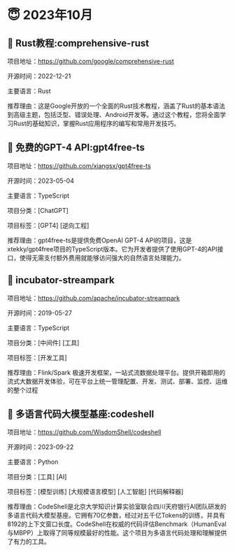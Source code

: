 # 😇 2023年10月

## 🫥 Rust教程:comprehensive-rust
项目地址：https://github.com/google/comprehensive-rust

开源时间：2022-12-21

主要语言：Rust

推荐理由：这是Google开放的一个全面的Rust技术教程，涵盖了Rust的基本语法到高级主题，包括泛型、错误处理、Android开发等。通过这个教程，您将全面学习Rust的基础知识，掌握Rust应用程序的编写和常用开发技巧。

## 🫥 免费的GPT-4 API:gpt4free-ts
项目地址：https://github.com/xiangsx/gpt4free-ts

开源时间：2023-05-04

主要语言：TypeScript

项目分类：[ChatGPT]

项目标签：[GPT4] [逆向工程]

推荐理由：gpt4free-ts是提供免费OpenAI GPT-4 API的项目，这是xtekky/gpt4free项目的TypeScript版本。它为开发者提供了使用GPT-4的API接口，使得无需支付额外费用就能够访问强大的自然语言处理能力。

## 🫥 incubator-streampark

项目地址：https://github.com/apache/incubator-streampark

开源时间：2019-05-27

主要语言：TypeScript

项目分类：[中间件] [工具]

项目标签：[开发工具]

推荐理由：Flink/Spark 极速开发框架，一站式流数据处理平台。提供开箱即用的流式大数据开发体验，可在平台上统一管理配置、开发、测试、部署、监控、运维的整个过程

## 🫥 多语言代码大模型基座:codeshell
项目地址：https://github.com/WisdomShell/codeshell

开源时间：2023-09-22

主要语言：Python

项目分类：[工具] [AI]

项目标签：[模型训练] [大规模语言模型] [人工智能] [代码解释器]

推荐理由：CodeShell是北京大学知识计算实验室联合四川天府银行AI团队研发的多语言代码大模型基座。它拥有70亿参数，经过对五千亿Tokens的训练，并具有8192的上下文窗口长度。CodeShell在权威的代码评估Benchmark（HumanEval与MBPP）上取得了同等规模最好的性能。这个项目为多语言代码处理和理解提供了有力的工具。

